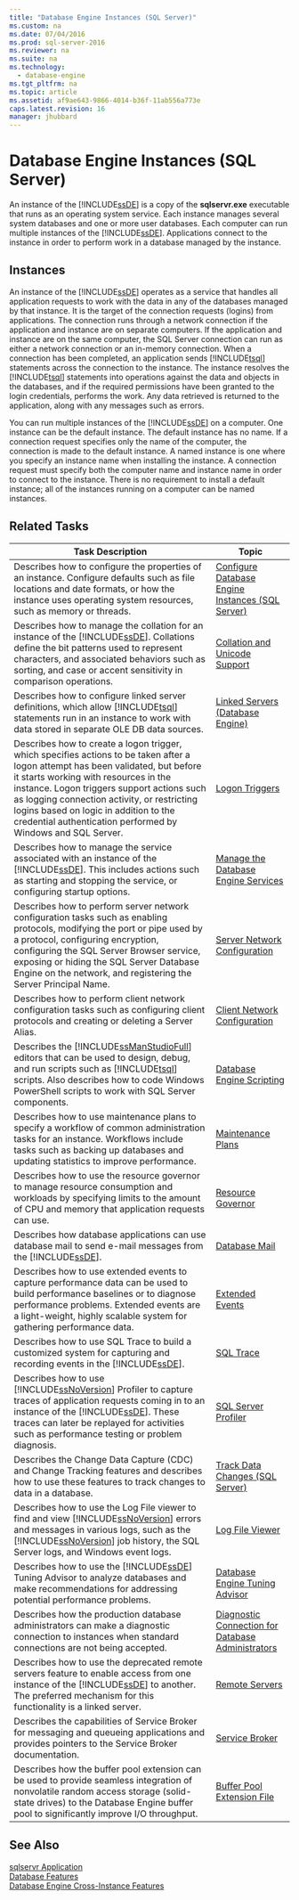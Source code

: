 ```yaml
---
title: "Database Engine Instances (SQL Server)"
ms.custom: na
ms.date: 07/04/2016
ms.prod: sql-server-2016
ms.reviewer: na
ms.suite: na
ms.technology: 
  - database-engine
ms.tgt_pltfrm: na
ms.topic: article
ms.assetid: af9ae643-9866-4014-b36f-11ab556a773e
caps.latest.revision: 16
manager: jhubbard
---
```

# Database Engine Instances (SQL Server)
An instance of the [!INCLUDE[ssDE](../../Topics/TopicNameContainA/includes/ssDE_md.md)] is a copy of the **sqlservr.exe** executable that runs as an operating system service. Each instance manages several system databases and one or more user databases. Each computer can run multiple instances of the [!INCLUDE[ssDE](../../Topics/TopicNameContainA/includes/ssDE_md.md)]. Applications connect to the instance in order to perform work in a database managed by the instance.  
  
## Instances  
 An instance of the [!INCLUDE[ssDE](../../Topics/TopicNameContainA/includes/ssDE_md.md)] operates as a service that handles all application requests to work with the data in any of the databases managed by that instance. It is the target of the connection requests (logins) from applications. The connection runs through a network connection if the application and instance are on separate computers. If the application and instance are on the same computer, the SQL Server connection can run as either a network connection or an in-memory connection. When a connection has been completed, an application sends [!INCLUDE[tsql](../../Topics/TopicNameContainA/includes/tsql_md.md)] statements across the connection to the instance. The instance resolves the [!INCLUDE[tsql](../../Topics/TopicNameContainA/includes/tsql_md.md)] statements into operations against the data and objects in the databases, and if the required permissions have been granted to the login credentials, performs the work. Any data retrieved is returned to the application, along with any messages such as errors.  
  
 You can run multiple instances of the [!INCLUDE[ssDE](../../Topics/TopicNameContainA/includes/ssDE_md.md)] on a computer. One instance can be the default instance. The default instance has no name. If a connection request specifies only the name of the computer, the connection is made to the default instance. A named instance is one where you specify an instance name when installing the instance. A connection request must specify both the computer name and instance name in order to connect to the instance. There is no requirement to install a default instance; all of the instances running on a computer can be named instances.  
  
## Related Tasks  
  
|Task Description|Topic|  
|----------------------|-----------|  
|Describes how to configure the properties of an instance. Configure defaults such as file locations and date formats, or how the instance uses operating system resources, such as memory or threads.|[Configure Database Engine Instances (SQL Server)](../../Topics/TopicNameNotContainA/Configure-Database-Engine-Instances--SQL-Server-.md)|  
|Describes how to manage the collation for an instance of the [!INCLUDE[ssDE](../../Topics/TopicNameContainA/includes/ssDE_md.md)]. Collations define the bit patterns used to represent characters, and associated behaviors such as sorting, and case or accent sensitivity in comparison operations.|[Collation and Unicode Support](../../Topics/TopicNameNotContainA/Collation-and-Unicode-Support.md)|  
|Describes how to configure linked server definitions, which allow [!INCLUDE[tsql](../../Topics/TopicNameContainA/includes/tsql_md.md)] statements run in an instance to work with data stored in separate OLE DB data sources.|[Linked Servers (Database Engine)](../../Topics/TopicNameNotContainA/Linked-Servers--Database-Engine-.md)|  
|Describes how to create a logon trigger, which specifies actions to be taken after a logon attempt has been validated, but before it starts working with resources in the instance. Logon triggers support actions such as logging connection activity, or restricting logins based on logic in addition to the credential authentication performed by Windows and SQL Server.|[Logon Triggers](../../Topics/TopicNameNotContainA/Logon-Triggers.md)|  
|Describes how to manage the service associated with an instance of the [!INCLUDE[ssDE](../../Topics/TopicNameContainA/includes/ssDE_md.md)]. This includes actions such as starting and stopping the service, or configuring startup options.|[Manage the Database Engine Services](../../Topics/TopicNameNotContainA/Manage-the-Database-Engine-Services.md)|  
|Describes how to perform server network configuration tasks such as enabling protocols, modifying the port or pipe used by a protocol, configuring encryption, configuring the SQL Server Browser service, exposing or hiding the SQL Server Database Engine on the network, and registering the Server Principal Name.|[Server Network Configuration](../../Topics/TopicNameNotContainA/Server-Network-Configuration.md)|  
|Describes how to perform client network configuration tasks such as configuring client protocols and creating or deleting a Server Alias.|[Client Network Configuration](../../Topics/TopicNameNotContainA/Client-Network-Configuration.md)|  
|Describes the [!INCLUDE[ssManStudioFull](../../Topics/TopicNameContainA/includes/ssManStudioFull_md.md)] editors that can be used to design, debug, and run scripts such as [!INCLUDE[tsql](../../Topics/TopicNameContainA/includes/tsql_md.md)] scripts. Also describes how to code Windows PowerShell scripts to work with SQL Server components.|[Database Engine Scripting](../../Topics/TopicNameNotContainA/Database-Engine-Scripting.md)|  
|Describes how to use maintenance plans to specify a workflow of common administration tasks for an instance. Workflows include tasks such as backing up databases and updating statistics to improve performance.|[Maintenance Plans](../../Topics/TopicNameNotContainA/Maintenance-Plans.md)|  
|Describes how to use the resource governor to manage resource consumption and workloads by specifying limits to the amount of CPU and memory that application requests can use.|[Resource Governor](../../Topics/TopicNameNotContainA/Resource-Governor.md)|  
|Describes how database applications can use database mail to send e-mail messages from the [!INCLUDE[ssDE](../../Topics/TopicNameContainA/includes/ssDE_md.md)].|[Database Mail](../../Topics/TopicNameNotContainA/Database-Mail.md)|  
|Describes how to use extended events to capture performance data can be used to build performance baselines or to diagnose performance problems. Extended events are a light-weight, highly scalable system for gathering performance data.|[Extended Events](../../Topics/TopicNameNotContainA/Extended-Events.md)|  
|Describes how to use SQL Trace to build a customized system for capturing and recording events in the [!INCLUDE[ssDE](../../Topics/TopicNameContainA/includes/ssDE_md.md)].|[SQL Trace](../../Topics/TopicNameNotContainA/SQL-Trace.md)|  
|Describes how to use [!INCLUDE[ssNoVersion](../../Topics/TopicNameContainA/includes/ssNoVersion_md.md)] Profiler to capture traces of application requests coming in to an instance of the [!INCLUDE[ssDE](../../Topics/TopicNameContainA/includes/ssDE_md.md)]. These traces can later be replayed for activities such as performance testing or problem diagnosis.|[SQL Server Profiler](../../Topics/TopicNameNotContainA/SQL-Server-Profiler.md)|  
|Describes the Change Data Capture (CDC) and Change Tracking features and describes how to use these features to track changes to data in a database.|[Track Data Changes (SQL Server)](../../Topics/TopicNameNotContainA/Track-Data-Changes--SQL-Server-.md)|  
|Describes how to use the Log File viewer to find and view [!INCLUDE[ssNoVersion](../../Topics/TopicNameContainA/includes/ssNoVersion_md.md)] errors and messages in various logs, such as the [!INCLUDE[ssNoVersion](../../Topics/TopicNameContainA/includes/ssNoVersion_md.md)] job history, the SQL Server logs, and Windows event logs.|[Log File Viewer](../../Topics/TopicNameNotContainA/Log-File-Viewer.md)|  
|Describes how to use the [!INCLUDE[ssDE](../../Topics/TopicNameContainA/includes/ssDE_md.md)] Tuning Advisor to analyze databases and make recommendations for addressing potential performance problems.|[Database Engine Tuning Advisor](../../Topics/TopicNameNotContainA/Database-Engine-Tuning-Advisor.md)|  
|Describes how the production database administrators can make a diagnostic connection to instances when standard connections are not being accepted.|[Diagnostic Connection for Database Administrators](../../Topics/TopicNameNotContainA/Diagnostic-Connection-for-Database-Administrators.md)|  
|Describes how to use the deprecated remote servers feature to enable access from one instance of the [!INCLUDE[ssDE](../../Topics/TopicNameContainA/includes/ssDE_md.md)] to another. The preferred mechanism for this functionality is a linked server.|[Remote Servers](../../Topics/TopicNameNotContainA/Remote-Servers.md)|  
|Describes the capabilities of Service Broker for messaging and queueing applications and provides pointers to the Service Broker documentation.|[Service Broker](../../Topics/TopicNameNotContainA/SQL-Server-Service-Broker.md)|  
|Describes how the buffer pool extension can be used to provide seamless integration of nonvolatile random access storage (solid-state drives) to the Database Engine buffer pool to significantly improve I/O throughput.|[Buffer Pool Extension File](../../Topics/TopicNameNotContainA/Buffer-Pool-Extension.md)|  
  
## See Also  
 [sqlservr Application](../../Topics/TopicNameNotContainA/sqlservr-Application.md)   
 [Database Features](../../Topics/TopicNameNotContainA/Database-Features.md)   
 [Database Engine Cross-Instance Features](../../Topics/TopicNameNotContainA/Database-Engine-Cross-Instance-Features.md)